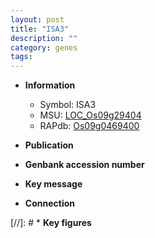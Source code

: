 ```yaml
---
layout: post
title: "ISA3"
description: ""
category: genes
tags: 
---
```


* **Information**  
    + Symbol: ISA3  
    + MSU: [LOC_Os09g29404](http://rice.uga.edu/cgi-bin/ORF_infopage.cgi?orf=LOC_Os09g29404)  
    + RAPdb: [Os09g0469400](http://rapdb.dna.affrc.go.jp/viewer/gbrowse_details/irgsp1?name=Os09g0469400)  

* **Publication**  

* **Genbank accession number**  

* **Key message**  

* **Connection**  

[//]: # * **Key figures**  


